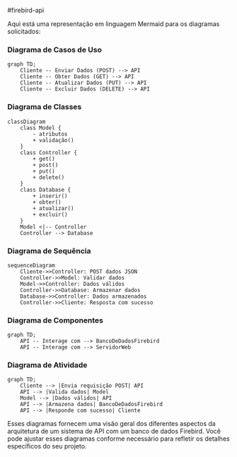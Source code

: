 #firebird-api

Aqui está uma representação em linguagem Mermaid para os diagramas solicitados:

### Diagrama de Casos de Uso

```mermaid
graph TD;
    Cliente -- Enviar Dados (POST) --> API
    Cliente -- Obter Dados (GET) --> API
    Cliente -- Atualizar Dados (PUT) --> API
    Cliente -- Excluir Dados (DELETE) --> API
```

### Diagrama de Classes

```mermaid
classDiagram
    class Model {
        - atributos
        + validação()
    }
    class Controller {
        + get()
        + post()
        + put()
        + delete()
    }
    class Database {
        + inserir()
        + obter()
        + atualizar()
        + excluir()
    }
    Model <|-- Controller
    Controller --> Database
```

### Diagrama de Sequência

```mermaid
sequenceDiagram
    Cliente->>Controller: POST dados JSON
    Controller->>Model: Validar dados
    Model->>Controller: Dados válidos
    Controller->>Database: Armazenar dados
    Database->>Controller: Dados armazenados
    Controller->>Cliente: Resposta com sucesso
```

### Diagrama de Componentes

```mermaid
graph TD;
    API -- Interage com --> BancoDeDadosFirebird
    API -- Interage com --> ServidorWeb
```

### Diagrama de Atividade

```mermaid
graph TD;
    Cliente --> |Envia requisição POST| API
    API --> |Valida dados| Model
    Model --> |Dados válidos| API
    API --> |Armazena dados| BancoDeDadosFirebird
    API --> |Responde com sucesso| Cliente
```

Esses diagramas fornecem uma visão geral dos diferentes aspectos da arquitetura de um sistema de API com um banco de dados Firebird. Você pode ajustar esses diagramas conforme necessário para refletir os detalhes específicos do seu projeto.
